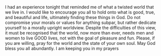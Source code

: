 I had an experience tonight that reminded me of what a twisted world that we live in. I would like to encourage you all to hold onto what is good, true, and beautiful and life, ultimately finding these things in God. Do not compromise your morals or values for anything subpar, but rather dedicate yourself to a morally upright worldview. Despite the difficulties of this view, it must be recognised that the world, now more than ever, needs men and women to live GOOD lives, not with the goal of pleasure and fun. Please, if you are willing, pray for the world and the state of your own soul. 
May God bless you all abundantly. I am keeping you in my prayers
